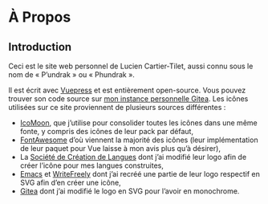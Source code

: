 # À Propos
## Introduction
Ceci est le site web personnel de Lucien Cartier-Tilet, aussi connu
sous le nom de « P’undrak » ou « Phundrak ».

Il est écrit avec [Vuepress](https://v2.vuepress.vuejs.org/) et est
entièrement open-source. Vous pouvez trouver son code source sur [mon
instance personnelle
Gitea](https://labs.phundrak.com/phundrak/phundrak.com). Les icônes
utilisées sur ce site proviennent de plusieurs sources différentes :
- [IcoMoon](https://icomoon.io), que j’utilise pour consolider toutes
  les icônes dans une même fonte, y compris des icônes de leur pack
  par défaut,
- [FontAwesome](https://fontawesome.com/) d’où viennent la majorité
  des icônes (leur implémentation de leur paquet pour Vue laisse à mon
  avis plus qu’à désirer),
- La <Icon name="conlang" /> [Société de Création de
  Langues](https://conlang.org/) dont j’ai modifié leur logo afin de
  créer l’icône pour mes langues construites,
- <Icon name="emacs" /> [Emacs](https://www.gnu.org/software/emacs/)
  et <Icon name="writefreely" />
  [WriteFreely](https://writefreely.org/) dont j’ai recréé une partie
  de leur logo respectif en SVG afin d’en créer une icône,
- <Icon name="gitea" /> [Gitea](https://gitea.io/) dont j’ai modifié
  le logo en SVG pour l’avoir en monochrome.
